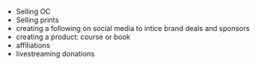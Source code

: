 * Selling OC
* Selling prints
* creating a following on social media to intice brand deals and sponsors
* creating a product: course or book
* affiliations
* livestreaming donations